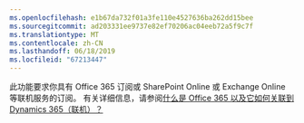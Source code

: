 ```yaml
---
ms.openlocfilehash: e1b67da732f01a3fe110e4527636ba262dd15bee
ms.sourcegitcommit: ad203331ee9737e82ef70206ac04eeb72a5f9c7f
ms.translationtype: MT
ms.contentlocale: zh-CN
ms.lasthandoff: 06/18/2019
ms.locfileid: "67213447"
---
```

此功能要求你具有 Office 365 订阅或 SharePoint Online 或 Exchange Online 等联机服务的订阅。 有关详细信息，请参阅[什么是 Office 365 以及它如何关联到 Dynamics 365（联机）？](https://docs.microsoft.com/dynamics365/customer-engagement/admin/what-office-365-how-does-relate)